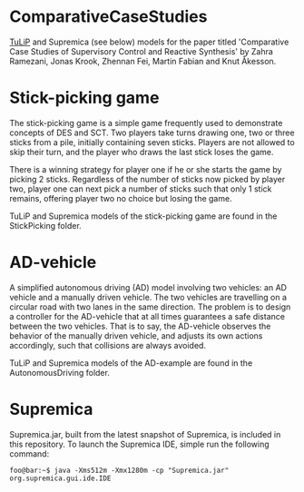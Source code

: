 # ComparativeCaseStudies
[TuLiP](https://github.com/tulip-control/tulip-control) and Supremica (see below) models for the paper titled 'Comparative Case Studies of Supervisory Control and Reactive Synthesis' by Zahra Ramezani, Jonas Krook, Zhennan Fei, Martin Fabian and Knut Åkesson.

# Stick-picking game
The stick-picking game is a simple game frequently used to demonstrate concepts of DES and SCT. Two players take turns drawing one, two or three sticks from a pile, initially containing seven sticks. Players are not allowed to skip their turn, and the player who draws the last stick loses the game. 

There is a winning strategy for player one if he or she starts the game by picking 2 sticks. Regardless of the number of sticks now picked by player two, player one can next pick a number of sticks such that only 1 stick remains, offering player two no choice but losing the game.

TuLiP and Supremica models of the stick-picking game are found in the StickPicking folder.

# AD-vehicle
A simplified autonomous driving (AD) model involving two vehicles: an AD vehicle and a manually driven vehicle. The two vehicles are travelling on a circular road with two lanes in the same direction. The problem is to design a controller for the AD-vehicle that at all  times guarantees a safe distance between the two vehicles. That is to say, the AD-vehicle observes the behavior of the manually driven vehicle, and adjusts its own actions accordingly, such that collisions are always avoided.

TuLiP and Supremica models of the AD-example are found in the AutonomousDriving folder.

# Supremica
Supremica.jar, built from the latest snapshot of Supremica, is included in this repository. To launch the Supremica IDE, simple run the following command:
```console
foo@bar:~$ java -Xms512m -Xmx1280m -cp "Supremica.jar" org.supremica.gui.ide.IDE
```
